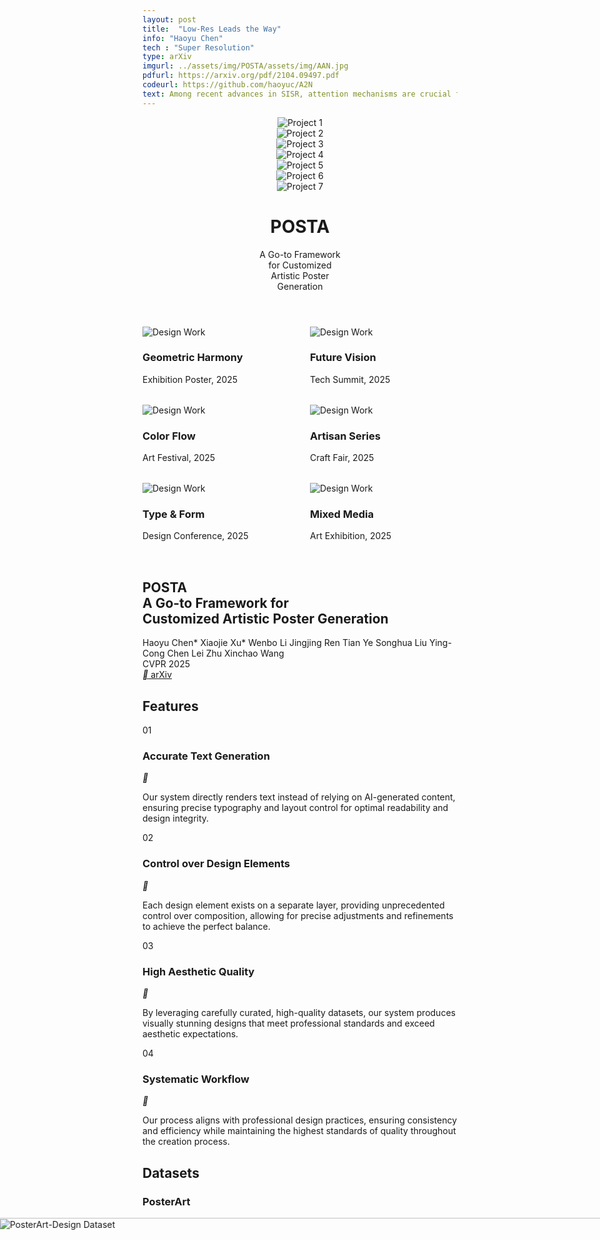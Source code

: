 ```yaml
---
layout: post
title:  "Low-Res Leads the Way"
info: "Haoyu Chen"
tech : "Super Resolution"
type: arXiv
imgurl: ../assets/img/POSTA/assets/img/AAN.jpg
pdfurl: https://arxiv.org/pdf/2104.09497.pdf
codeurl: https://github.com/haoyuc/A2N
text: Among recent advances in SISR, attention mechanisms are crucial for high performance SR models. However, few works really discuss why attention works and how it works. In this work, we attempt to quantify and visualize the static attention mechanisms and show that not all attention modules are equally beneficial. We then propose attention in attention network (AN) for highly accurate image SR. This allows attention modules to specialize to beneficial examples without otherwise penalties and thus greatly improve the capacity of the attention network with little parameter overhead. 
---
```




<script src="https://cdn.tailwindcss.com"></script>
<link rel="preconnect" href="https://fonts.googleapis.com" />
<link rel="preconnect" href="https://fonts.gstatic.com" crossorigin />
<link
    href="https://fonts.googleapis.com/css2?family=Pacifico&family=Space+Grotesk:wght@300;400;500;600;700&family=Inter:wght@300;400;500;600&family=Plus+Jakarta+Sans:wght@400;500;600;700&family=Sailec:wght@400;500;600;700&display=swap"
    rel="stylesheet"
/>
<link
    href="https://cdn.jsdelivr.net/npm/remixicon@4.5.0/fonts/remixicon.css"
    rel="stylesheet"
/>
<style>
    :where([class^="ri-"])::before { content: "\f3c2"; }
    .font-['Space_Grotesk'] {
    letter-spacing: -0.03em;
    }
    .font-['Syne'] {
    letter-spacing: -0.02em;
    }
    .font-['Cabinet_Grotesk'] {
    letter-spacing: -0.02em;
    }
    .masonry {
    column-count: 3;
    column-gap: 2rem;
    }
    .masonry-item {
    break-inside: avoid;
    margin-bottom: 2rem;
    }
    @media (max-width: 1024px) {
    .masonry { column-count: 2; }
    }
    @media (max-width: 640px) {
    .masonry { column-count: 1; }
    }
    @keyframes scroll-left {
    0% { transform: translateX(0); }
    100% { transform: translateX(-50%); }
  }
</style>
<script>
    tailwind.config = {
    theme: {
        extend: {
        colors: { primary: "#1a1a1a", secondary: "#4a4a4a" },
        borderRadius: {
            none: "0px",
            sm: "2px",
            DEFAULT: "4px",
            md: "8px",
            lg: "12px",
            xl: "16px",
            "2xl": "20px",
            "3xl": "24px",
            full: "9999px",
            button: "4px",
        },
        },
    },
    };
</script>

  <body class="bg-white min-h-screen">
    <header class="min-h-screen flex flex-col justify-between">
      <!-- <div class="grid grid-cols-7 gap-4 p-8 max-w-[90vw] mx-auto"> -->
      <div class="grid grid-cols-7 gap-4 p-8 mx-auto">
        <div class=" overflow-hidden">
          <img
            src="./assets/img/POSTA/poster/00000.jpg"
            class="w-full h-full object-cover"
            alt="Project 1"
          />
        </div>
        <div class=" overflow-hidden">
          <img
            src="./assets/img/POSTA/poster/00012.jpg"
            class="w-full h-full object-cover"
            alt="Project 2"
          />
        </div>
        <div class=" overflow-hidden">
          <img
            src="./assets/img/POSTA/poster/00015.jpg"
            class="w-full h-full object-cover"
            alt="Project 3"
          />
        </div>
        <div class=" overflow-hidden">
          <img
            src="./assets/img/POSTA/poster/00020.jpg"
            class="w-full h-full object-cover"
            alt="Project 4"
          />
        </div>
        <div class=" overflow-hidden">
          <img
            src="./assets/img/POSTA/poster/00021.jpg"
            class="w-full h-full object-cover"
            alt="Project 5"
          />
        </div>
        <div class=" overflow-hidden">
          <img
            src="./assets/img/POSTA/poster/00022.jpg"
            class="w-full h-full object-cover"
            alt="Project 6"
          />
        </div>
        <div class=" overflow-hidden">
          <img
            src="./assets/img/POSTA/poster/00023.jpg"
            class="w-full h-full object-cover"
            alt="Project 7"
          />
        </div>
      </div>
      <div class="flex items-end justify-between w-full pb-16 px-8">
        <h1
          class="font-['Space_Grotesk'] text-[15vw] text-primary tracking-tight leading-[0.8] uppercase font-light flex-shrink-0"
          style="font-variation-settings: 'wght' 300;"
        >
          POSTA
        </h1>
        <div class="pl-8 mb-4 flex-shrink">
          <p
            class="font-['Inter'] text-2xl md:text-3xl lg:text-4xl text-secondary"
          >
            A Go-to Framework<br />for Customized<br />Artistic Poster<br />Generation
          </p>
        </div>
      </div>
    </header>
    <section class="px-6 py-32 bg-white">
      <div class="container mx-auto">
        <div class="masonry">
          <div class="masonry-item group cursor-pointer">
            <div class="relative overflow-hidden rounded-lg">
              <img
                src="./assets/img/POSTA/poster/00024.jpg"
                class="w-full object-cover transition-transform duration-500 group-hover:scale-105"
                alt="Design Work"
              />
              <div
                class="absolute inset-0 bg-black/60 opacity-0 group-hover:opacity-100 transition-opacity flex items-center justify-center"
              >
                <div class="text-center">
                  <h3 class="font-['Space_Grotesk'] text-white text-2xl mb-2">
                    Geometric Harmony
                  </h3>
                  <p class="font-['Inter'] text-white/80 text-sm">
                    Exhibition Poster, 2025
                  </p>
                </div>
              </div>
            </div>
          </div>
          <div class="masonry-item group cursor-pointer">
            <div class="relative overflow-hidden rounded-lg">
              <img
                src="./assets/img/POSTA/poster/00025.jpg"
                class="w-full object-cover transition-transform duration-500 group-hover:scale-105"
                alt="Design Work"
              />
              <div
                class="absolute inset-0 bg-black/60 opacity-0 group-hover:opacity-100 transition-opacity flex items-center justify-center"
              >
                <div class="text-center">
                  <h3 class="font-['Space_Grotesk'] text-white text-2xl mb-2">
                    Color Flow
                  </h3>
                  <p class="font-['Inter'] text-white/80 text-sm">
                    Art Festival, 2025
                  </p>
                </div>
              </div>
            </div>
          </div>
          <div class="masonry-item group cursor-pointer">
            <div class="relative overflow-hidden rounded-lg">
              <img
                src="./assets/img/POSTA/poster/00026.jpg"
                class="w-full object-cover transition-transform duration-500 group-hover:scale-105"
                alt="Design Work"
              />
              <div
                class="absolute inset-0 bg-black/60 opacity-0 group-hover:opacity-100 transition-opacity flex items-center justify-center"
              >
                <div class="text-center">
                  <h3 class="font-['Space_Grotesk'] text-white text-2xl mb-2">
                    Type & Form
                  </h3>
                  <p class="font-['Inter'] text-white/80 text-sm">
                    Design Conference, 2025
                  </p>
                </div>
              </div>
            </div>
          </div>
          <div class="masonry-item group cursor-pointer">
            <div class="relative overflow-hidden rounded-lg">
              <img
                src="./assets/img/POSTA/poster/00023.jpg"
                class="w-full object-cover transition-transform duration-500 group-hover:scale-105"
                alt="Design Work"
              />
              <div
                class="absolute inset-0 bg-black/60 opacity-0 group-hover:opacity-100 transition-opacity flex items-center justify-center"
              >
                <div class="text-center">
                  <h3 class="font-['Space_Grotesk'] text-white text-2xl mb-2">
                    Future Vision
                  </h3>
                  <p class="font-['Inter'] text-white/80 text-sm">
                    Tech Summit, 2025
                  </p>
                </div>
              </div>
            </div>
          </div>
          <div class="masonry-item group cursor-pointer">
            <div class="relative overflow-hidden rounded-lg">
              <img
                src="./assets/img/POSTA/poster/00023.jpg"
                class="w-full object-cover transition-transform duration-500 group-hover:scale-105"
                alt="Design Work"
              />
              <div
                class="absolute inset-0 bg-black/60 opacity-0 group-hover:opacity-100 transition-opacity flex items-center justify-center"
              >
                <div class="text-center">
                  <h3 class="font-['Space_Grotesk'] text-white text-2xl mb-2">
                    Artisan Series
                  </h3>
                  <p class="font-['Inter'] text-white/80 text-sm">
                    Craft Fair, 2025
                  </p>
                </div>
              </div>
            </div>
          </div>
          <div class="masonry-item group cursor-pointer">
            <div class="relative overflow-hidden rounded-lg">
              <img
                src="./assets/img/POSTA/poster/00023.jpg"
                class="w-full object-cover transition-transform duration-500 group-hover:scale-105"
                alt="Design Work"
              />
              <div
                class="absolute inset-0 bg-black/60 opacity-0 group-hover:opacity-100 transition-opacity flex items-center justify-center"
              >
                <div class="text-center">
                  <h3 class="font-['Space_Grotesk'] text-white text-2xl mb-2">
                    Mixed Media
                  </h3>
                  <p class="font-['Inter'] text-white/80 text-sm">
                    Art Exhibition, 2025
                  </p>
                </div>
              </div>
            </div>
          </div>
        </div>
      </div>
    </section>
    <section id="about" class="px-6 py-32 bg-white" style="padding-top:0em;">
      <div class="container mx-auto">
        <div class="max-w-4xl mx-auto">
          <div class="text-center mb-16">
            <h1
              class="font-['Space_Grotesk'] text-5xl md:text-6xl text-primary mb-8 leading-tight"
            >
              POSTA<br /><span class="text-4xl md:text-5xl"
                >A Go-to Framework for<br />Customized Artistic Poster
                Generation</span
              >
            </h1>
            <div
              class="flex flex-wrap justify-center items-center gap-x-2 text-secondary/80 font-['Inter'] mb-8"
            >
              <span class="text-lg">Haoyu Chen*</span>
              <span class="text-lg">Xiaojie Xu*</span>
              <span class="text-lg">Wenbo Li</span>
              <span class="text-lg">Jingjing Ren</span>
              <span class="text-lg">Tian Ye</span>
              <span class="text-lg">Songhua Liu</span>
              <span class="text-lg">Ying-Cong Chen</span>
              <span class="text-lg">Lei Zhu</span>
              <span class="text-lg">Xinchao Wang</span>
            </div>
            <div class="inline-block bg-gray-50 px-4 py-2 rounded-full">
              <span class="font-['Inter'] text-secondary/90 font-medium"
                >CVPR 2025</span
              >
            </div>
          </div>
          <div class="flex justify-center">
            <a
              href="#"
              class="group relative inline-flex items-center justify-center !rounded-button bg-primary px-8 py-3 overflow-hidden transition-all duration-300 hover:bg-opacity-90"
            >
              <span
                class="relative font-['Inter'] text-white flex items-center gap-2"
              >
                <i class="ri-article-line"></i>
                arXiv
              </span>
            </a>
          </div>
        </div>
      </div>
    </section>
    <section class="px-6 py-32 bg-gray-50 overflow-hidden">
      <div class="container mx-auto relative">
        <div
          class="absolute top-0 right-0 w-1/2 h-full bg-[url('https://public.readdy.ai/ai/img_res/d227f8a0f673113aa649b12e18051c36.jpg')] bg-cover bg-center opacity-10"
        ></div>
        <h2
          class="font-['Space_Grotesk'] text-8xl text-primary/10 absolute -top-10 left-0"
        >
          Features
        </h2>
        <div class="max-w-6xl mx-auto relative">
          <div class="mb-32">
            <span
              class="font-['Inter'] text-sm tracking-widest uppercase text-secondary/60"
              >01</span
            >
            <h3
              class="font-['Plus_Jakarta_Sans'] text-4xl text-primary mt-4 mb-6 font-semibold"
            >
              Accurate Text Generation
            </h3>
            <div class="flex items-start gap-16">
              <div
                class="w-16 h-16 flex items-center justify-center bg-primary/5 rounded-full flex-shrink-0"
              >
                <i class="ri-text-spacing text-primary text-2xl"></i>
              </div>
              <p
                class="font-['Inter'] text-secondary text-lg leading-relaxed max-w-2xl"
              >
                Our system directly renders text instead of relying on
                AI-generated content, ensuring precise typography and layout
                control for optimal readability and design integrity.
              </p>
            </div>
          </div>
          <div class="mb-32 ml-[10%]">
            <span
              class="font-['Inter'] text-sm tracking-widest uppercase text-secondary/60"
              >02</span
            >
            <h3
              class="font-['Plus_Jakarta_Sans'] text-4xl text-primary mt-4 mb-6 font-semibold"
            >
              Control over Design Elements
            </h3>
            <div class="flex items-start gap-16">
              <div
                class="w-16 h-16 flex items-center justify-center bg-primary/5 rounded-full flex-shrink-0"
              >
                <i class="ri-layers-line text-primary text-2xl"></i>
              </div>
              <p
                class="font-['Inter'] text-secondary text-lg leading-relaxed max-w-2xl"
              >
                Each design element exists on a separate layer, providing
                unprecedented control over composition, allowing for precise
                adjustments and refinements to achieve the perfect balance.
              </p>
            </div>
          </div>
          <div class="mb-32 ml-[20%]">
            <span
              class="font-['Inter'] text-sm tracking-widest uppercase text-secondary/60"
              >03</span
            >
            <h3
              class="font-['Plus_Jakarta_Sans'] text-4xl text-primary mt-4 mb-6 font-semibold"
            >
              High Aesthetic Quality
            </h3>
            <div class="flex items-start gap-16">
              <div
                class="w-16 h-16 flex items-center justify-center bg-primary/5 rounded-full flex-shrink-0"
              >
                <i class="ri-palette-line text-primary text-2xl"></i>
              </div>
              <p
                class="font-['Inter'] text-secondary text-lg leading-relaxed max-w-2xl"
              >
                By leveraging carefully curated, high-quality datasets, our
                system produces visually stunning designs that meet professional
                standards and exceed aesthetic expectations.
              </p>
            </div>
          </div>
          <div class="ml-[30%]">
            <span
              class="font-['Inter'] text-sm tracking-widest uppercase text-secondary/60"
              >04</span
            >
            <h3
              class="font-['Plus_Jakarta_Sans'] text-4xl text-primary mt-4 mb-6 font-semibold"
            >
              Systematic Workflow
            </h3>
            <div class="flex items-start gap-16">
              <div
                class="w-16 h-16 flex items-center justify-center bg-primary/5 rounded-full flex-shrink-0"
              >
                <i class="ri-flow-chart text-primary text-2xl"></i>
              </div>
              <p
                class="font-['Inter'] text-secondary text-lg leading-relaxed max-w-2xl"
              >
                Our process aligns with professional design practices, ensuring
                consistency and efficiency while maintaining the highest
                standards of quality throughout the creation process.
              </p>
            </div>
          </div>
        </div>
      </div>
    </section>
    <section
      class="px-6 py-48 bg-black transition-all duration-1000 ease-out"
      id="datasets-section"
    >
      <div class="container mx-auto">
        <div class="relative mb-48">
          <div class="flex flex-col items-center justify-center">
            <div class="relative">
              <h2
                class="font-['Space_Grotesk'] text-[160px] text-gray-300/30 text-center transition-all duration-1000 ease-out opacity-0 translate-y-12 tracking-tight leading-none"
                id="datasets-bg-text"
              >
                Datasets
              </h2>
              <div
                class="absolute -inset-4 bg-gradient-to-b from-black via-transparent to-black"
              ></div>
            </div>
            <div class="mt-8">
              <h3
                class="font-['Space_Grotesk'] text-6xl text-white text-center relative z-10 transition-all duration-1000 delay-300 ease-out opacity-0 translate-y-12 leading-tight tracking-wide bg-clip-text text-transparent bg-gradient-to-r from-white via-white to-white/80"
                id="datasets-title"
              >
                PosterArt
              </h3>
            </div>
          </div>
        </div>
        <div class="flex flex-col gap-40">
          <div class="relative">
            <div
              class="absolute -top-20 -right-20 w-72 h-72 bg-white/5 rounded-full blur-3xl"
            ></div>
            <div class="overflow-hidden relative z-10 mb-12" style="width: 100vw; max-width: 100vw; margin-left: calc(-50vw + 50%);">
              <div class="scrolling-wrapper" id="scrolling-wrapper-1" style="display: flex; width: max-content; animation: scroll-left 60s linear infinite;">
                <img
                  src="./assets/img/POSTA/dataset/1.png"
                  class="h-auto object-cover aspect-[2/1]"
                  alt="PosterArt-Design Dataset"
                  style="height: 50vh; min-width: 100vw;"
                />
                <img
                  src="./assets/img/POSTA/dataset/1.png"
                  class="h-auto object-cover aspect-[2/1]"
                  alt="PosterArt-Design Dataset"
                  style="height: 50vh; min-width: 100vw;"
                />
              </div>
            </div>
            <div
              class="absolute -bottom-10 -left-10 w-48 h-48 bg-white/5 rounded-full blur-2xl"
            ></div>
            <div class="max-w-2xl mx-auto text-center">
              <span class="font-['Inter'] text-6xl font-light text-white/60"
                >01</span
              >
              <h4 class="font-['Space_Grotesk'] text-5xl text-white mt-4 mb-8">
                PosterArt-Design
              </h4>
              <p
                class="font-['Inter'] text-lg text-gray-400 leading-relaxed mb-12"
              >
                Professional backgrounds with additional aesthetically pleasing
                layouts and typography information, crafted by professional
                designers.
              </p>
              <button
                class="group relative inline-flex items-center justify-center !rounded-button bg-transparent border-2 border-white px-8 py-3 overflow-hidden transition-all duration-300 hover:bg-white"
              >
                <span
                  class="relative font-['Inter'] text-white group-hover:text-black transition-colors duration-300 flex items-center"
                >
                  <i class="ri-download-line mr-2"></i>Download Dataset (2.3GB)
                </span>
              </button>
            </div>
          </div>
          <div class="relative">
            <div
              class="absolute -top-20 -left-20 w-72 h-72 bg-white/5 rounded-full blur-3xl"
            ></div>
            <img
              src="./assets/img/POSTA/dataset/2.png"
              class="w-full h-auto object-cover relative z-10 mb-12"
              alt="PosterArt-Text Dataset"
              style="width: 100vw; max-width: 100vw; margin-left: calc(-50vw + 50%); border-radius: 0;"
            />
            <div
              class="absolute -bottom-10 -right-10 w-48 h-48 bg-white/5 rounded-full blur-2xl"
            ></div>
            <div class="max-w-2xl mx-auto text-center">
              <span class="font-['Inter'] text-6xl font-light text-white/60"
                >02</span
              >
              <h4 class="font-['Space_Grotesk'] text-5xl text-white mt-4 mb-8">
                PosterArt-Text
              </h4>
              <p
                class="font-['Inter'] text-lg text-gray-400 leading-relaxed mb-12"
              >
                Segmentation and corresponding descriptions of text elements
                with diverse artistic styles.
              </p>
              <button
                class="group relative inline-flex items-center justify-center !rounded-button bg-transparent border-2 border-white px-8 py-3 overflow-hidden transition-all duration-300 hover:bg-white"
              >
                <span
                  class="relative font-['Inter'] text-white group-hover:text-black transition-colors duration-300 flex items-center"
                >
                  <i class="ri-download-line mr-2"></i>Download Dataset (1.8GB)
                </span>
              </button>
            </div>
          </div>
        </div>
      </div>
    </section>
    <section class="px-6 py-32 bg-white relative">
      <div
        class="absolute inset-0 bg-[url('https://public.readdy.ai/ai/img_res/3f8b06ed7d0840028809fa58c3059a2d.jpg')] bg-cover bg-center opacity-5"
      ></div>
      <div class="container mx-auto relative">
        <div class="max-w-4xl mb-24">
          <div class="relative">
            <h2
              class="font-['Space_Grotesk'] text-7xl text-primary/10 absolute -top-14 left-0"
            >
              Method
            </h2>
            <h3
              class="font-['Plus_Jakarta_Sans'] text-4xl md:text-6xl text-primary relative z-10 font-bold"
            >
              POSTA Pipeline
            </h3>
          </div>
          <p class="font-['Inter'] text-lg text-secondary/80 mt-8 max-w-2xl">
            Our sophisticated pipeline combines cutting-edge AI technology with
            professional design principles to create stunning poster artwork.
          </p>
        </div>
        <div class="relative mb-40">
          <div
            class="absolute w-[120%] -left-[10%] h-px bg-gradient-to-r from-transparent via-primary/10 to-transparent top-1/2"
          ></div>
          <div class="grid grid-cols-3 gap-8 relative">
            <div class="group">
              <div class="relative mb-8">
                <div
                  class="w-24 h-24 mx-auto bg-white shadow-lg rounded-2xl flex items-center justify-center transform transition-transform group-hover:-translate-y-2"
                >
                  <div
                    class="w-16 h-16 flex items-center justify-center bg-primary/5 rounded-xl"
                  >
                    <i class="ri-image-line text-primary text-2xl"></i>
                  </div>
                </div>
                <div
                  class="absolute top-1/2 left-1/2 -translate-x-1/2 -translate-y-1/2 w-8 h-8 bg-white rounded-full border-4 border-primary/10 z-10"
                ></div>
              </div>
              <div class="text-center px-6">
                <span
                  class="font-['Inter'] text-sm font-semibold text-primary/40 mb-2 block"
                  >Step 01</span
                >
                <h3
                  class="font-['Cabinet_Grotesk'] text-2xl text-primary mb-4 font-medium"
                >
                  Background Generation
                </h3>
                <p class="font-['Inter'] text-secondary leading-relaxed">
                  Background Diffusion models create sophisticated, contextually
                  appropriate visual foundations through advanced AI algorithms.
                </p>
              </div>
            </div>
            <div class="group">
              <div class="relative mb-8">
                <div
                  class="w-24 h-24 mx-auto bg-white shadow-lg rounded-2xl flex items-center justify-center transform transition-transform group-hover:-translate-y-2"
                >
                  <div
                    class="w-16 h-16 flex items-center justify-center bg-primary/5 rounded-xl"
                  >
                    <i class="ri-layout-line text-primary text-2xl"></i>
                  </div>
                </div>
                <div
                  class="absolute top-1/2 left-1/2 -translate-x-1/2 -translate-y-1/2 w-8 h-8 bg-white rounded-full border-4 border-primary/10 z-10"
                ></div>
              </div>
              <div class="text-center px-6">
                <span
                  class="font-['Inter'] text-sm font-semibold text-primary/40 mb-2 block"
                  >Step 02</span
                >
                <h3 class="font-['Space_Grotesk'] text-2xl text-primary mb-4">
                  Design Planning
                </h3>
                <p class="font-['Inter'] text-secondary leading-relaxed">
                  Design MLLM orchestrates layout and typography, ensuring
                  balanced and impactful compositions through intelligent
                  analysis.
                </p>
              </div>
            </div>
            <div class="group">
              <div class="relative mb-8">
                <div
                  class="w-24 h-24 mx-auto bg-white shadow-lg rounded-2xl flex items-center justify-center transform transition-transform group-hover:-translate-y-2"
                >
                  <div
                    class="w-16 h-16 flex items-center justify-center bg-primary/5 rounded-xl"
                  >
                    <i class="ri-text-wrap text-primary text-2xl"></i>
                  </div>
                </div>
                <div
                  class="absolute top-1/2 left-1/2 -translate-x-1/2 -translate-y-1/2 w-8 h-8 bg-white rounded-full border-4 border-primary/10 z-10"
                ></div>
              </div>
              <div class="text-center px-6">
                <span
                  class="font-['Inter'] text-sm font-semibold text-primary/40 mb-2 block"
                  >Step 03</span
                >
                <h3 class="font-['Space_Grotesk'] text-2xl text-primary mb-4">
                  Artistic Text Stylization
                </h3>
                <p class="font-['Inter'] text-secondary leading-relaxed">
                  ArtText Diffusion applies sophisticated artistic effects to
                  text elements, creating cohesive visual narratives with
                  precision.
                </p>
              </div>
            </div>
          </div>
        </div>
        <div class="bg-gray-50 rounded-2xl p-12 relative overflow-hidden">
          <div
            class="absolute top-0 right-0 w-full h-full bg-[url('https://public.readdy.ai/ai/img_res/e189f6d019e92b624edc8a2911336ffe.jpg')] bg-cover bg-center opacity-10"
          ></div>
          <div
            class="relative flex flex-col items-center text-center max-w-5xl mx-auto"
          >
            <img
              src="./assets/img/POSTA/dataset/method.png"
              class="w-full rounded-xl shadow-lg mb-12"
              alt="AI Technology Illustration"
            />
            <h3
              class="font-['Sailec'] text-3xl text-primary mb-6 font-semibold"
            >
              Advanced AI Technology
            </h3>
            <p
              class="font-['Inter'] text-secondary leading-relaxed mb-8 max-w-3xl"
            >
              Our pipeline leverages cutting-edge artificial intelligence to
              transform your creative vision into stunning poster designs. Each
              step is carefully optimized to ensure the highest quality output
              while maintaining artistic integrity.
            </p>
            <button
              class="bg-primary text-white px-8 py-3 !rounded-button font-['Inter'] hover:bg-opacity-90 transition-colors whitespace-nowrap flex items-center"
            >
              <i class="ri-arrow-right-line mr-2"></i>
              Learn More About Our Technology
            </button>
          </div>
        </div>
      </div>
    </section>
    <section class="px-6 py-32 bg-white">
      <div class="container mx-auto">
        <div class="max-w-lg mx-auto text-center mb-24">
          <span
            class="font-['Inter'] text-sm tracking-widest uppercase text-secondary/60 mb-4 block"
            >Results</span
          >
          <h2 class="font-['Syne'] text-4xl md:text-5xl text-primary font-bold">
            Showcase
          </h2>
        </div>
        <div class="space-y-40">
          <div class="relative">
            <div
              class="absolute -top-40 -left-40 w-96 h-96 bg-primary/5 rounded-full blur-[100px]"
            ></div>
            <div class="grid grid-cols-2 gap-16 items-center">
              <div class="relative z-10">
                <span class="font-['Inter'] text-6xl font-light text-primary/20"
                  >01</span
                >
                <h3
                  class="font-['Sailec'] text-4xl text-primary mt-4 mb-6 font-semibold"
                >
                  Artistic Texts
                </h3>
                <p
                  class="font-['Inter'] text-lg text-secondary leading-relaxed mb-8"
                >
                  Our system generates sophisticated artistic text effects that
                  seamlessly integrate with the overall design. Each character
                  is carefully crafted to maintain readability while achieving
                  stunning visual impact.
                </p>
                <ul class="space-y-4 font-['Inter'] text-secondary">
                  <li class="flex items-center gap-3">
                    <div
                      class="w-6 h-6 flex items-center justify-center bg-primary/5 rounded-full flex-shrink-0"
                    >
                      <i class="ri-check-line text-primary text-sm"></i>
                    </div>
                    <span>Advanced typography controls</span>
                  </li>
                  <li class="flex items-center gap-3">
                    <div
                      class="w-6 h-6 flex items-center justify-center bg-primary/5 rounded-full flex-shrink-0"
                    >
                      <i class="ri-check-line text-primary text-sm"></i>
                    </div>
                    <span>Multiple artistic styles</span>
                  </li>
                  <li class="flex items-center gap-3">
                    <div
                      class="w-6 h-6 flex items-center justify-center bg-primary/5 rounded-full flex-shrink-0"
                    >
                      <i class="ri-check-line text-primary text-sm"></i>
                    </div>
                    <span>Perfect readability</span>
                  </li>
                </ul>
              </div>
              <div class="relative">
                <img
                  src="https://public.readdy.ai/ai/img_res/fba051202905db6a9f96a754e49b31ea.jpg"
                  class="w-full rounded-lg shadow-xl relative z-10"
                  alt="Artistic Text Generation"
                />
                <div
                  class="absolute -bottom-40 -right-40 w-96 h-96 bg-secondary/5 rounded-full blur-[100px]"
                ></div>
              </div>
            </div>
          </div>
          <div class="relative">
            <div
              class="absolute -top-40 -right-40 w-96 h-96 bg-primary/5 rounded-full blur-[100px]"
            ></div>
            <div class="grid grid-cols-2 gap-16 items-center">
              <div class="relative">
                <img
                  src="https://public.readdy.ai/ai/img_res/814f3b51601a8c591c3fba29ca306158.jpg"
                  class="w-full rounded-lg shadow-xl relative z-10"
                  alt="Design Editability"
                />
                <div
                  class="absolute -bottom-40 -left-40 w-96 h-96 bg-secondary/5 rounded-full blur-[100px]"
                ></div>
              </div>
              <div class="relative z-10">
                <span class="font-['Inter'] text-6xl font-light text-primary/20"
                  >02</span
                >
                <h3
                  class="font-['Sailec'] text-4xl text-primary mt-4 mb-6 font-semibold"
                >
                  Complete Editability
                </h3>
                <p
                  class="font-['Inter'] text-lg text-secondary leading-relaxed mb-8"
                >
                  Every element in your design remains fully editable, giving
                  you unprecedented control over the final output. Adjust,
                  refine, and perfect your design with professional-grade tools.
                </p>
                <ul class="space-y-4 font-['Inter'] text-secondary">
                  <li class="flex items-center gap-3">
                    <div
                      class="w-6 h-6 flex items-center justify-center bg-primary/5 rounded-full flex-shrink-0"
                    >
                      <i class="ri-check-line text-primary text-sm"></i>
                    </div>
                    <span>Layer-based editing</span>
                  </li>
                  <li class="flex items-center gap-3">
                    <div
                      class="w-6 h-6 flex items-center justify-center bg-primary/5 rounded-full flex-shrink-0"
                    >
                      <i class="ri-check-line text-primary text-sm"></i>
                    </div>
                    <span>Fine-tuned controls</span>
                  </li>
                  <li class="flex items-center gap-3">
                    <div
                      class="w-6 h-6 flex items-center justify-center bg-primary/5 rounded-full flex-shrink-0"
                    >
                      <i class="ri-check-line text-primary text-sm"></i>
                    </div>
                    <span>Real-time preview</span>
                  </li>
                </ul>
              </div>
            </div>
          </div>
        </div>
      </div>
    </section>
    <section class="px-6 py-32 bg-white">
      <div class="container mx-auto">
        <div class="max-w-lg mx-auto text-center mb-24">
          <span
            class="font-['Inter'] text-sm tracking-widest uppercase text-secondary/60 mb-4 block"
            >Gallery</span
          >
          <h2
            class="font-['Sailec'] text-4xl md:text-5xl text-primary font-bold"
          >
            Poster Showcase
          </h2>
        </div>
        <div class="grid grid-cols-3 gap-12 max-w-7xl mx-auto">
          <div class=" overflow-hidden">
            <img
              src="./assets/img/POSTA/poster/00000.jpg"
              class="w-full h-full object-cover"
              alt="Poster 1"
            />
          </div>
          <div class=" overflow-hidden">
            <img
              src="./assets/img/POSTA/poster/00001.jpg"
              class="w-full h-full object-cover"
              alt="Poster 2"
            />
          </div>
          <div class=" overflow-hidden">
            <img
              src="./assets/img/POSTA/poster/00002.jpg"
              class="w-full h-full object-cover"
              alt="Poster 3"
            />
          </div>
          <div class=" overflow-hidden">
            <img
              src="./assets/img/POSTA/poster/00003.jpg"
              class="w-full h-full object-cover"
              alt="Poster 4"
            />
          </div>
          <div class=" overflow-hidden">
            <img
              src="./assets/img/POSTA/poster/00004.jpg"
              class="w-full h-full object-cover"
              alt="Poster 5"
            />
          </div>
          <div class=" overflow-hidden">
            <img
              src="./assets/img/POSTA/poster/00005.jpg"
              class="w-full h-full object-cover"
              alt="Poster 6"
            />
          </div>
          <div class=" overflow-hidden">
            <img
              src="./assets/img/POSTA/poster/00006.jpg"
              class="w-full h-full object-cover"
              alt="Poster 7"
            />
          </div>
          <div class=" overflow-hidden">
            <img
              src="./assets/img/POSTA/poster/00007.jpg"
              class="w-full h-full object-cover"
              alt="Poster 8"
            />
          </div>
          <div class=" overflow-hidden">
            <img
              src="./assets/img/POSTA/poster/00008.jpg"
              class="w-full h-full object-cover"
              alt="Poster 9"
            />
          </div>
          <div class=" overflow-hidden">
            <img
              src="./assets/img/POSTA/poster/00009.jpg"
              class="w-full h-full object-cover"
              alt="Poster 10"
            />
          </div>
          <div class=" overflow-hidden">
            <img
              src="./assets/img/POSTA/poster/00010.jpg"
              class="w-full h-full object-cover"
              alt="Poster 11"
            />
          </div>
          <div class=" overflow-hidden">
            <img
              src="./assets/img/POSTA/poster/00011.jpg"
              class="w-full h-full object-cover"
              alt="Poster 12"
            />
          </div>
        </div>
      </div>
    </section>
    <footer class="bg-white border-t border-gray-200 px-6 py-12">
      <div class="container mx-auto max-w-3xl">
        <div class="text-center">
          <p class="font-['Inter'] text-sm text-gray-600 mb-4">
            To cite this article:
          </p>
          <div class="bg-gray-50 p-6 rounded-lg text-left">
            <p class="font-['Inter'] text-gray-800 mb-4">
              Richardson, E., Anderson, M., & Thompson, S. (2025). POSTA: A
              Framework for Artistic Poster Generation.
              <em>Journal of Design Studies</em>, 42(1), 15-32.
            </p>
            <p class="font-['Inter'] text-gray-800">
              DOI: 10.1234/jds.2025.42.1.15
            </p>
          </div>
          <button
            class="mt-6 flex items-center justify-center space-x-2 mx-auto bg-primary text-white px-6 py-2 !rounded-button font-['Inter'] hover:bg-opacity-90 transition-colors whitespace-nowrap"
          >
            <i class="ri-file-copy-line"></i>
            <span>Copy Citation</span>
          </button>
        </div>
      </div>
    </footer>
    <script>
      document.addEventListener("DOMContentLoaded", function () {
        const datasetsSection = document.getElementById("datasets-section");
        const datasetsBgText = document.getElementById("datasets-bg-text");
        const datasetsTitle = document.getElementById("datasets-title");
        const datasetsObserver = new IntersectionObserver(
          (entries) => {
            entries.forEach((entry) => {
              if (entry.isIntersecting) {
                datasetsBgText.style.opacity = "1";
                datasetsBgText.style.transform = "translate(-50%, 0)";
                datasetsTitle.style.opacity = "1";
                datasetsTitle.style.transform = "translateY(0)";
                entry.target.style.backgroundColor = "black";
              } else {
                datasetsBgText.style.opacity = "0";
                datasetsBgText.style.transform = "translate(-50%, 3rem)";
                datasetsTitle.style.opacity = "0";
                datasetsTitle.style.transform = "translateY(3rem)";
                entry.target.style.backgroundColor = "rgba(0,0,0,0.95)";
              }
            });
          },
          {
            threshold: 0.2,
          },
        );
        datasetsObserver.observe(datasetsSection);
        const copyBtn = document.querySelector("footer button");
        copyBtn.addEventListener("click", function () {
          const citation = document.querySelector(".bg-gray-50 p").textContent;
          navigator.clipboard.writeText(citation).then(function () {
            const originalText = copyBtn.innerHTML;
            copyBtn.innerHTML = '<i class="ri-check-line"></i><span>Copied!</span>';
            setTimeout(function () {
              copyBtn.innerHTML = originalText;
            }, 2000);
          });
        });
        const observerOptions = {
          root: null,
          rootMargin: "0px",
          threshold: 0.1,
        };
        const observer = new IntersectionObserver((entries) => {
          entries.forEach((entry) => {
            if (entry.isIntersecting) {
              entry.target.style.opacity = "1";
              entry.target.style.transform = "translateY(0)";
            }
          });
        }, observerOptions);
        document.querySelectorAll('[data-aos="fade-up"]').forEach((element) => {
          element.style.opacity = "0";
          element.style.transform = "translateY(20px)";
          element.style.transition = "opacity 0.6s ease-out, transform 0.6s ease-out";
          observer.observe(element);
        });
      });
    </script>
